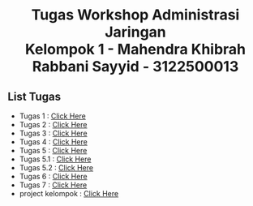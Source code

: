<h1 style="text-align:center;">Tugas Workshop Administrasi Jaringan <br>Kelompok 1 - Mahendra Khibrah Rabbani Sayyid - 3122500013</h1>

## List Tugas

- Tugas 1 : [Click Here](https://github.com/MahendraKhibrah/sysAdmin/blob/master/task_1/report.md)
- Tugas 2 : [Click Here](https://github.com/MahendraKhibrah/sysAdmin/blob/master/task_2/report.md)
- Tugas 3 : [Click Here](https://github.com/MahendraKhibrah/sysAdmin/blob/master/task_3/Tugas3.md)
- Tugas 4 : [Click Here](https://github.com/MahendraKhibrah/sysAdmin/blob/master/task_4/report.md)
- Tugas 5 : [Click Here](https://github.com/MahendraKhibrah/sysAdmin/blob/master/task_5/report.md)
- Tugas 5.1 : [Click Here](https://github.com/MahendraKhibrah/sysAdmin/blob/master/task_5_1/report.md)
- Tugas 5.2 : [Click Here](https://github.com/MahendraKhibrah/sysAdmin/blob/master/task_5_2/report.md)
- Tugas 6 : [Click Here](https://github.com/MahendraKhibrah/sysAdmin/blob/master/task_6/report.md)
- Tugas 7 : [Click Here](https://github.com/MahendraKhibrah/sysAdmin/blob/master/task_7/report.md)
- project kelompok : [Click Here](https://github.com/MahendraKhibrah/sysAdmin/blob/master/Project-kelompok/readme.md)
